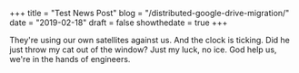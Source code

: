 +++
  title = "Test News Post"
  blog = "/distributed-google-drive-migration/"
  date = "2019-02-18"
  draft = false
  showthedate = true
+++

They're using our own satellites against us. And the clock is ticking. Did he just throw my cat out of the window? Just my luck, no ice. God help us, we're in the hands of engineers.
